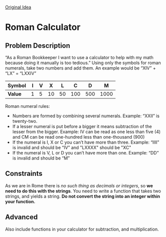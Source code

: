 [Original Idea](https://codingdojo.org/kata/RomanCalculator/)

# Roman Calculator

## Problem Description
“As a Roman Bookkeeper I want to use a calculator to help with my math because doing it manually is too tedious.”
Using only the symbols for roman numerals, take two numbers and add them. 
An example would be “XIV” + “LX” = “LXXIV”

| **Symbol** | I | V | X  | L  | C   | D   | M    |
| ---------- | - | - | -- | -- | --- | --- | ---- |
| **Value**  | 1 | 5 | 10 | 50 | 100 | 500 | 1000 |

Roman numeral rules:
* Numbers are formed by combining several numerals. Example: “XXII” is twenty-two.
* If a lesser numeral is put before a bigger it means subtraction of the lesser from the bigger. Example: IV can be read as one less than five (4) and CM can be read one-hundred less than one-thousand (900)
* If the numeral is I, X or C you can’t have more than three. Example: “IIII” is invalid and should be “IV” and "LXXXX" should be "XC"
* If the numeral is V, L or D you can’t have more than one. Example: “DD” is invalid and should be “M”

## Constraints
As we are in Rome there is _no such thing as decimals or integers_, so **we need to do this with the strings**.
You need to write a function that takes two strings, and yields a string.  **Do not convert the string into an integer within your function.**

## Advanced
Also include functions in your calculator for subtraction, and multiplication.
